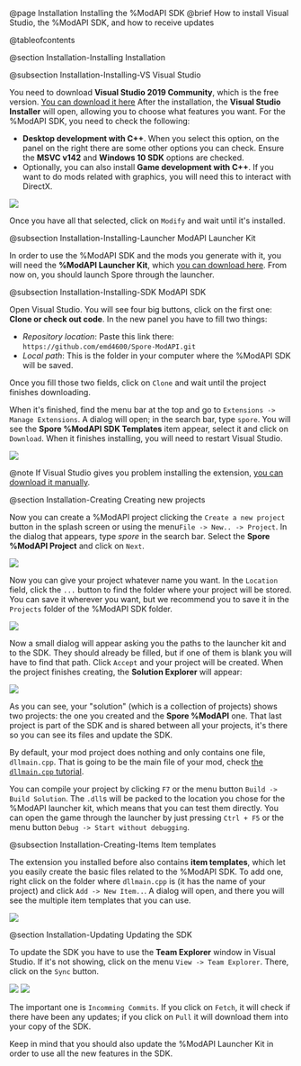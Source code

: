 @page Installation Installing the %ModAPI SDK
@brief How to install Visual Studio, the %ModAPI SDK, and how to receive updates

@tableofcontents

@section Installation-Installing Installation

@subsection Installation-Installing-VS Visual Studio

You need to download **Visual Studio 2019 Community**, which is the free version. [You can download it here](https://visualstudio.microsoft.com/vs/)
After the installation, the **Visual Studio Installer** will open, allowing you to choose what features you want. For the %ModAPI SDK, you need to check
the following:
 - **Desktop development with C++**. When you select this option, on the panel on the right there are some other options you can check. Ensure the **MSVC v142**
 and **Windows 10 SDK** options are checked.
 - Optionally, you can also install **Game development with C++**. If you want to do mods related with graphics, you will need this to interact with DirectX.
 
![](installer.png)
 
Once you have all that selected, click on `Modify` and wait until it's installed.

@subsection Installation-Installing-Launcher ModAPI Launcher Kit

In order to use the %ModAPI SDK and the mods you generate with it, you will need the **%ModAPI Launcher Kit**, which [you can download here](http://davoonline.com/sporemodder/rob55rod/%ModAPI/Public/index.html).
From now on, you should launch Spore through the launcher.

@subsection Installation-Installing-SDK ModAPI SDK

Open Visual Studio. You will see four big buttons, click on the first one: **Clone or check out code**. In the new panel you have to fill two things:
 - *Repository location*: Paste this link there: `https://github.com/emd4600/Spore-ModAPI.git`
 - *Local path*: This is the folder in your computer where the %ModAPI SDK will be saved.
 
Once you fill those two fields, click on `Clone` and wait until the project finishes downloading.

When it's finished, find the menu bar at the top and go to `Extensions -> Manage Extensions`. 
A dialog will open; in the search bar, type `spore`. You will see the **Spore %ModAPI SDK Templates**
item appear, select it and click on `Download`. When it finishes installing, you will need to restart Visual Studio.

![](extension.png)

@note If Visual Studio gives you problem installing the extension, [you can download it manually](https://marketplace.visualstudio.com/items?itemName=emd.modapisdk).

@section Installation-Creating Creating new projects

Now you can create a %ModAPI project clicking the `Create a new project` button in the splash screen or using the menu`File -> New.. -> Project`. 
In the dialog that appears, type *spore* in the search bar. Select the **Spore %ModAPI Project** and click on `Next`.

![](project_template.png)

Now you can give your project whatever name you want. In the `Location` field, click the `...` button to find the folder where your project will be stored.
You can save it wherever you want, but we recommend you to save it in the `Projects` folder of the %ModAPI SDK folder.

![](new_project.png)

Now a small dialog will appear asking you the paths to the launcher kit and to the SDK. They should already be filled, but if one of them is blank you will have
to find that path. Click `Accept` and your project will be created. When the project finishes creating, the **Solution Explorer** will appear:

![](solution_explorer.png)

As you can see, your "solution" (which is a collection of projects) shows two projects: the one you created and the **Spore %ModAPI** one. That last project is 
part of the SDK and is shared between all your projects, it's there so you can see its files and update the SDK.

By default, your mod project does nothing and only contains one file, `dllmain.cpp`. That is going to be the main file of your mod, check 
[the `dllmain.cpp` tutorial](__sdk-_basics-_dll_main.html).

You can compile your project by clicking `F7` or the menu button `Build -> Build Solution`. The `.dll`s will be packed to the location you chose for the 
%ModAPI launcher kit, which means that you can test them directly. You can open the game through the launcher by just pressing `Ctrl + F5` or the menu 
button `Debug -> Start without debugging`.

@subsection Installation-Creating-Items Item templates

The extension you installed before also contains **item templates**, which let you easily create the basic files related to the %ModAPI SDK. To add one,
right click on the folder where `dllmain.cpp` is (it has the name of your project) and click `Add -> New Item..`. A dialog will open, and there you will 
see the multiple item templates that you can use.

![](item_templates.png)

@section Installation-Updating Updating the SDK

To update the SDK you have to use the **Team Explorer** window in Visual Studio. If it's not showing, click on the menu `View -> Team Explorer`. 
There, click on the `Sync` button. 

![](sync.png)
![](fetch.png)

The important one is `Incomming Commits`. If you click on `Fetch`, it will check if there have been any updates; if you click on `Pull` it will download them into
your copy of the SDK.

Keep in mind that you should also update the %ModAPI Launcher Kit in order to use all the new features in the SDK.